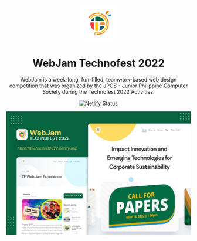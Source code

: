 <div align="center">
  <img alt="Logo" src="assets/media/icon/icon-100x100.png" width="100" />
</div>

<h1 align="center"> WebJam Technofest 2022 </h1>

<p align="center"> WebJam is a week-long, fun-filled, teamwork-based web design competition that was organized by the JPCS - Junior Philippine Computer Society during the Technofest 2022 Activities. </p>

<p align="center">
  <a href="https://app.netlify.com/sites/technofest2022/deploys" target="_blank">
    <img src="https://api.netlify.com/api/v1/badges/ffc295d8-c9e4-42ca-9584-03ac07746fec/deploy-status" alt="Netlify Status" />
  </a>
</p>  

<p align="center">
  <img src="assets/media/cover.png">
</p>
